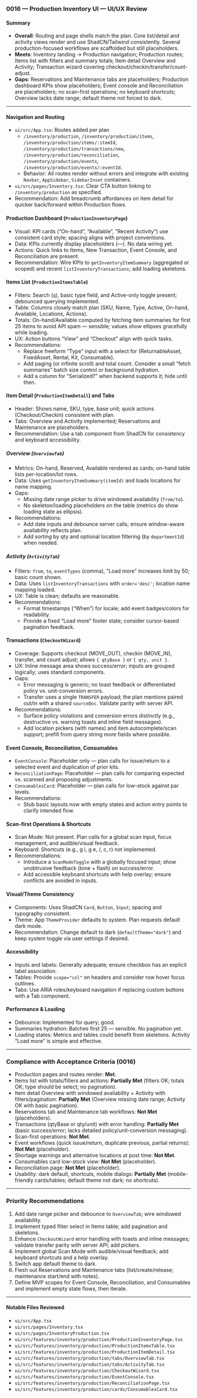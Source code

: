### 0016 — Production Inventory UI — UI/UX Review

#### Summary
- **Overall**: Routing and page shells match the plan. Core list/detail and activity views render and use ShadCN/Tailwind consistently. Several production-focused workflows are scaffolded but still placeholders.
- **Meets**: Inventory landing → Production navigation; Production routes; Items list with filters and summary totals; Item detail Overview and Activity; Transaction wizard covering checkout/checkin/transfer/count-adjust.
- **Gaps**: Reservations and Maintenance tabs are placeholders; Production dashboard KPIs show placeholders; Event console and Reconciliation are placeholders; no scan-first operations; no keyboard shortcuts; Overview lacks date range; default theme not forced to dark.

---

#### Navigation and Routing
- `ui/src/App.tsx`: Routes added per plan
  - `/inventory/production`, `/inventory/production/items`, `/inventory/production/items/:itemId`, `/inventory/production/transactions/new`, `/inventory/production/reconciliation`, `/inventory/production/events`, `/inventory/production/events/:eventId`.
  - Behavior: All routes render without errors and integrate with existing `Navbar`, `AppSidebar`, `SidebarInset` containers.
- `ui/src/pages/Inventory.tsx`: Clear CTA button linking to `/inventory/production` as specified.
- Recommendation: Add breadcrumb affordances on item detail for quicker back/forward within Production flows.

#### Production Dashboard (`ProductionInventoryPage`)
- Visual: KPI cards (“On-hand”, “Available”, “Recent Activity”) use consistent card style; spacing aligns with project conventions.
- Data: KPIs currently display placeholders (—). No data wiring yet.
- Actions: Quick links to Items, New Transaction, Event Console, and Reconciliation are present.
- Recommendation: Wire KPIs to `getInventoryItemSummary` (aggregated or scoped) and recent `listInventoryTransactions`; add loading skeletons.

#### Items List (`ProductionItemsTable`)
- Filters: Search (`q`), basic type field, and Active-only toggle present; debounced querying implemented.
- Table: Columns closely match plan (SKU, Name, Type, Active, On-hand, Available, Locations, Actions).
- Totals: On-hand/Available computed by fetching item summaries for first 25 items to avoid API spam — sensible; values show ellipses gracefully while loading.
- UX: Action buttons “View” and “Checkout” align with quick tasks.
- Recommendations:
  - Replace freeform “Type” input with a select for {ReturnableAsset, FixedAsset, Rental, Kit, Consumable}.
  - Add paging (or infinite scroll) and total count. Consider a small “fetch summaries” batch size control or background hydration.
  - Add a column for “Serialized?” when backend supports it; hide until then.

#### Item Detail (`ProductionItemDetail`) and Tabs
- Header: Shows name, SKU, type, base unit; quick actions (Checkout/Checkin) consistent with plan.
- Tabs: Overview and Activity implemented; Reservations and Maintenance are placeholders.
- Recommendation: Use a tab component from ShadCN for consistency and keyboard accessibility.

##### Overview (`OverviewTab`)
- Metrics: On-hand, Reserved, Available rendered as cards; on-hand table lists per-location/lot rows.
- Data: Uses `getInventoryItemSummary(itemId)` and loads locations for name mapping.
- Gaps:
  - Missing date range picker to drive windowed availability (`from/to`).
  - No skeleton/loading placeholders on the table (metrics do show loading state as ellipsis).
- Recommendations:
  - Add date inputs and debounce server calls; ensure window-aware availability reflects plan.
  - Add sorting by qty and optional location filtering (by `departmentId`) when needed.

##### Activity (`ActivityTab`)
- Filters: `from`, `to`, `eventTypes` (comma), “Load more” increases limit by 50; basic count shown.
- Data: Uses `listInventoryTransactions` with `order='desc'`; location name mapping loaded.
- UX: Table is clean; defaults are reasonable.
- Recommendations:
  - Format timestamps (“When”) for locale; add event badges/colors for readability.
  - Provide a fixed “Load more” footer state; consider cursor-based pagination feedback.

#### Transactions (`CheckoutWizard`)
- Coverage: Supports checkout (MOVE_OUT), checkin (MOVE_IN), transfer, and count adjust; allows `{ qtyBase }` or `{ qty, unit }`.
- UX: Inline message area shows success/error; inputs are grouped logically; uses standard components.
- Gaps:
  - Error messaging is generic; no toast feedback or differentiated policy vs. unit-conversion errors.
  - Transfer uses a single `TRANSFER` payload; the plan mentions paired out/in with a shared `sourceDoc`. Validate parity with server API.
- Recommendations:
  - Surface policy violations and conversion errors distinctly (e.g., destructive vs. warning toasts and inline field messages).
  - Add location pickers (with names) and item autocomplete/scan support; prefill from query string more fields where possible.

#### Event Console, Reconciliation, Consumables
- `EventConsole`: Placeholder only — plan calls for issue/return to a selected event and duplication of prior kits.
- `ReconciliationPage`: Placeholder — plan calls for comparing expected vs. scanned and proposing adjustments.
- `ConsumablesCard`: Placeholder — plan calls for low-stock against par levels.
- Recommendations:
  - Stub basic layouts now with empty states and action entry points to clarify intended flow.

#### Scan-first Operations & Shortcuts
- Scan Mode: Not present. Plan calls for a global scan input, focus management, and audible/visual feedback.
- Keyboard: Shortcuts (e.g., g i, g e, /, c, r) not implemented.
- Recommendations:
  - Introduce a `ScanModeToggle` with a globally focused input; show unobtrusive feedback (tone + flash) on success/error.
  - Add accessible keyboard shortcuts with help overlay; ensure conflicts are avoided in inputs.

#### Visual/Theme Consistency
- Components: Uses ShadCN `Card`, `Button`, `Input`; spacing and typography consistent.
- Theme: App `ThemeProvider` defaults to system. Plan requests default dark mode.
- Recommendation: Change default to dark (`defaultTheme="dark"`) and keep system toggle via user settings if desired.

#### Accessibility
- Inputs and labels: Generally adequate; ensure checkbox has an explicit label association.
- Tables: Provide `scope="col"` on headers and consider row hover focus outlines.
- Tabs: Use ARIA roles/keyboard navigation if replacing custom buttons with a Tab component.

#### Performance & Loading
- Debounce: Implemented for query; good.
- Summaries hydration: Batches first 25 — sensible. No pagination yet.
- Loading states: Metrics and tables could benefit from skeletons. Activity “Load more” is simple and effective.

---

### Compliance with Acceptance Criteria (0016)
- Production pages and routes render: **Met**.
- Items list with totals/filters and actions: **Partially Met** (filters OK; totals OK; type should be select; no pagination).
- Item detail Overview with windowed availability + Activity with filters/pagination: **Partially Met** (Overview missing date range; Activity OK with basic pagination).
- Reservations tab and Maintenance tab workflows: **Not Met** (placeholders).
- Transactions (qtyBase or qty/unit) with error handling: **Partially Met** (basic success/error; lacks detailed policy/unit-conversion messaging).
- Scan-first operations: **Not Met**.
- Event workflows (quick issue/return, duplicate previous, partial returns): **Not Met** (placeholder).
- Shortage warnings and alternative locations at post time: **Not Met**.
- Consumables card low-stock view: **Not Met** (placeholder).
- Reconciliation page: **Not Met** (placeholder).
- Usability: dark default, shortcuts, mobile dialogs: **Partially Met** (mobile-friendly cards/tables; default theme not dark; no shortcuts).

---

### Priority Recommendations
1) Add date range picker and debounce to `OverviewTab`; wire windowed availability.
2) Implement typed filter select in Items table; add pagination and skeletons.
3) Enhance `CheckoutWizard` error handling with toasts and inline messages; validate transfer parity with server API; add pickers.
4) Implement global Scan Mode with audible/visual feedback; add keyboard shortcuts and a help overlay.
5) Switch app default theme to dark.
6) Flesh out Reservations and Maintenance tabs (list/create/release; maintenance start/end with notes).
7) Define MVP scopes for Event Console, Reconciliation, and Consumables and implement empty state flows, then iterate.

---

#### Notable Files Reviewed
- `ui/src/App.tsx`
- `ui/src/pages/Inventory.tsx`
- `ui/src/pages/InventoryProduction.tsx`
- `ui/src/features/inventory/production/ProductionInventoryPage.tsx`
- `ui/src/features/inventory/production/ProductionItemsTable.tsx`
- `ui/src/features/inventory/production/ProductionItemDetail.tsx`
- `ui/src/features/inventory/production/tabs/OverviewTab.tsx`
- `ui/src/features/inventory/production/tabs/ActivityTab.tsx`
- `ui/src/features/inventory/production/CheckoutWizard.tsx`
- `ui/src/features/inventory/production/EventConsole.tsx`
- `ui/src/features/inventory/production/ReconciliationPage.tsx`
- `ui/src/features/inventory/production/cards/ConsumablesCard.tsx`

